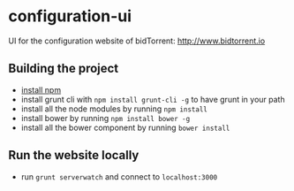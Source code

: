 # configuration-ui
UI for the configuration website of bidTorrent: http://www.bidtorrent.io

## Building the project

* [install npm](https://www.npmjs.com/#getting-started)
* install grunt cli with `npm install grunt-cli -g` to have grunt in your path
* install all the node modules by running `npm install`
* install bower by running `npm install bower -g`
* install all the bower component by running `bower install`

## Run the website locally

* run `grunt serverwatch` and connect to `localhost:3000`